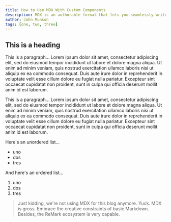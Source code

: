 ```yaml
---
title: How to Use MDX With Custom Components
description: MDX is an authorable format that lets you seamlessly write JSX in your markdown documents. You can import components, such as interactive charts or alerts, and embed them within your content. This makes writing long-form content with components a blast.
author: John Munson
tags: [one, two, three]
---
```


## This is a heading

This is a paragraph... Lorem ipsum dolor sit amet, consectetur adipiscing elit, sed do eiusmod tempor incididunt ut labore et dolore magna aliqua. Ut enim ad minim veniam, quis nostrud exercitation ullamco laboris nisi ut aliquip ex ea commodo consequat. Duis aute irure dolor in reprehenderit in voluptate velit esse cillum dolore eu fugiat nulla pariatur. Excepteur sint occaecat cupidatat non proident, sunt in culpa qui officia deserunt mollit anim id est laborum.

This is a paragraph... Lorem ipsum dolor sit amet, consectetur adipiscing elit, sed do eiusmod tempor incididunt ut labore et dolore magna aliqua. Ut enim ad minim veniam, quis nostrud exercitation ullamco laboris nisi ut aliquip ex ea commodo consequat. Duis aute irure dolor in reprehenderit in voluptate velit esse cillum dolore eu fugiat nulla pariatur. Excepteur sint occaecat cupidatat non proident, sunt in culpa qui officia deserunt mollit anim id est laborum.

Here's an unordered list...

- uno
- dos
- tres

And here's an ordered list...

1. uno
2. dos
3. tres

> Just kidding, we're not using MDX for this blog anymore. Yuck. MDX is gross. Embrace the creative constraints of basic Markdown. Besides, the ReMark ecosystem is very capable.
